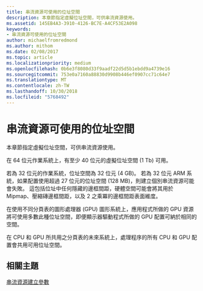 ```yaml
---
title: 串流資源可使用的位址空間
description: 本章節指定虛擬位址空間，可供串流資源使用。
ms.assetid: 145EB4A3-3910-4126-BC7E-A4CF53E2A098
keywords:
- 串流資源可使用的位址空間
author: michaelfromredmond
ms.author: mithom
ms.date: 02/08/2017
ms.topic: article
ms.localizationpriority: medium
ms.openlocfilehash: 0b6e3f8080d33f9aadf22d5d5b1ebdd9a4739e16
ms.sourcegitcommit: 753e0a7160a88830d9908b446ef0907cc71c64e7
ms.translationtype: MT
ms.contentlocale: zh-TW
ms.lasthandoff: 10/30/2018
ms.locfileid: "5768492"
---
```

# <a name="address-space-available-for-streaming-resources"></a>串流資源可使用的位址空間


本章節指定虛擬位址空間，可供串流資源使用。

在 64 位元作業系統上，有至少 40 位元的虛擬位址空間 (1 Tb) 可用。

若為 32 位元的作業系統，位址空間為 32 位元 (4 GB)。 若為 32 位元 ARM 系統，如果配置使用超過 27 位元的位址空間 (128 MB)，則建立個別串流資源可能會失敗。 這包括位址中任何隱藏的邊框間距，硬體空間可能會將其用於 Mipmap、壓縮磚邊框間距，以及 2 之乘冪的邊框間距表面維度。

在使用不同分頁表的圖形處理器 (GPU) 圖形系統上，應用程式所做的 GPU 資源將可使用多數此種位址空間，即便顯示器驅動程式所做的 GPU 配置可納於相同的空間。

在 CPU 和 GPU 所共用之分頁表的未來系統上，處理程序的所有 CPU 和 GPU 配置會共用可用位址空間。

## <a name="span-idrelated-topicsspanrelated-topics"></a><span id="related-topics"></span>相關主題


[串流資源建立參數](streaming-resource-creation-parameters.md)

 

 




